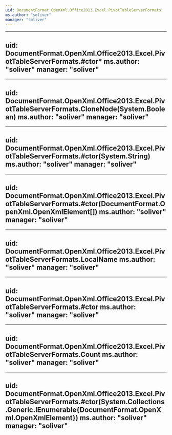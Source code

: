 ```yaml
---
uid: DocumentFormat.OpenXml.Office2013.Excel.PivotTableServerFormats
ms.author: "soliver"
manager: "soliver"
---
```


---
uid: DocumentFormat.OpenXml.Office2013.Excel.PivotTableServerFormats.#ctor*
ms.author: "soliver"
manager: "soliver"
---

---
uid: DocumentFormat.OpenXml.Office2013.Excel.PivotTableServerFormats.CloneNode(System.Boolean)
ms.author: "soliver"
manager: "soliver"
---

---
uid: DocumentFormat.OpenXml.Office2013.Excel.PivotTableServerFormats.#ctor(System.String)
ms.author: "soliver"
manager: "soliver"
---

---
uid: DocumentFormat.OpenXml.Office2013.Excel.PivotTableServerFormats.#ctor(DocumentFormat.OpenXml.OpenXmlElement[])
ms.author: "soliver"
manager: "soliver"
---

---
uid: DocumentFormat.OpenXml.Office2013.Excel.PivotTableServerFormats.LocalName
ms.author: "soliver"
manager: "soliver"
---

---
uid: DocumentFormat.OpenXml.Office2013.Excel.PivotTableServerFormats.#ctor
ms.author: "soliver"
manager: "soliver"
---

---
uid: DocumentFormat.OpenXml.Office2013.Excel.PivotTableServerFormats.Count
ms.author: "soliver"
manager: "soliver"
---

---
uid: DocumentFormat.OpenXml.Office2013.Excel.PivotTableServerFormats.#ctor(System.Collections.Generic.IEnumerable{DocumentFormat.OpenXml.OpenXmlElement})
ms.author: "soliver"
manager: "soliver"
---
